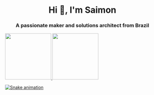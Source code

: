 <h1 align="center">Hi 👋, I'm Saimon</h1>
<h3 align="center">A passionate maker and solutions architect from Brazil</h3>

<div>
  <a href="https://github.com/saimonsilvapaula">
  <img height="150em" src="https://github-readme-stats.vercel.app/api?username=saimonsilvapaula&show_icons=true&theme=tokyonight&include_all_commits=true&count_private=true"/>
  <img height="150em" src="https://github-readme-stats.vercel.app/api/top-langs/?username=saimonsilvapaula&layout=compact&langs_count=7&theme=tokyonight"/>
</div>
     
     
  
![Snake animation](https://github.com/saimonsp/saimonsilvapaula/blob/output/github-contribution-grid-snake.svg)
